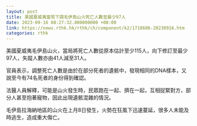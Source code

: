 ```yaml
---
layout: post
title: 美國夏威夷當局下調毛伊島山火死亡人數至最少97人
date: 2023-09-16 08:27:32.000000000 +08:00
link: https://news.rthk.hk/rthk/ch/component/k2/1718606-20230916.htm
categories: rthk
---
```


美國夏威夷毛伊島山火，當局將死亡人數從原本估計至少115人，向下修訂至最少97人，失蹤人數亦由41人減至31人。

官員表示，調整死亡人數是由於在部分死者的遺骸中，發現相同的DNA樣本，又說至今有74名死者的身份得到確認。

法醫人員解釋，可能是山火發生時，民眾跑在一起、擠在一起，互相捉緊對方，部分人甚至抱著寵物，因此出現遺骸混雜的情況。

毛伊島拉海納地區的山火在上月8日發生，火勢在狂風下迅速蔓延，很多人未能及時逃生，造成重大傷亡。
